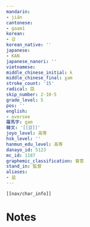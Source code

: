 ```yaml
---
mandarin:
- jiān
cantonese:
- gaam1
korean:
- 감
korean_native: ''
japanese:
- KAN
japanese_nanori: ''
vietnamese:
middle_chinese_initial: k
middle_chinese_final: ɣam
stroke_count: '15'
radical: 皿
skip_number: 2-10-5
grade_level: 5
pos: ''
english:
- oversee
羅馬字: gam
韓文: '[[감]]'
joyo_level: 高等
hsk_level: ''
hanmun_edu_level: 高等
danayo_id: 5123
mc_id: 1187
graphemic_classification: 會意
stand_in: 監督
aliases:
- 监
---
```

```meta-bind-embed
[[nav/char_info]]
```

# Notes
